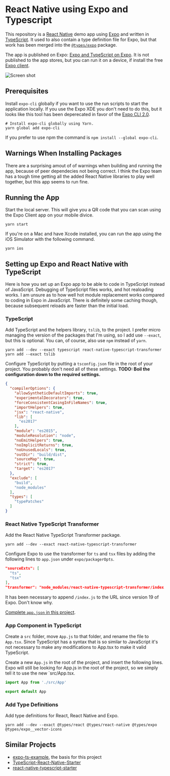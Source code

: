 # React Native using Expo and Typescript

This repository is a [React Native](https://facebook.github.io/react-native/) demo app using [Expo](https://expo.io) and written in [TypeScript](http://www.typescriptlang.org). It used to also contain a type definition file for Expo, but that work has been merged into the [`@types/expo`](https://github.com/DefinitelyTyped/DefinitelyTyped/tree/master/types/expo) package.

The app is published on Expo: [Expo and TypeScript on Expo](https://expo.io/@janaagaard75/expo-and-typescript). It is not published to the app stores, but you can run it on a device, if install the free [Expo client](https://expo.io/tools#client).

![Screen shot](https://github.com/janaagaard75/expo-and-typescript/raw/master/screen-shot.png)

## Prerequisites

Install `expo-cli` globally if you want to use the run scripts to start the application locally. If you use the Expo XDE you don't need to do this, but it looks like this tool has been deperecated in favor of the [Expo CLI 2.0](https://blog.expo.io/expo-cli-2-0-released-a7a9c250e99c).

```shell
# Install expo-cli globally using Yarn.
yarn global add expo-cli
```

If you prefer to use npm the command is `npm install --global expo-cli`.

## Warnings When Installing Packages

There are a surprising amout of of warnings when building and running the app, because of peer dependecies not being correct. I think the Expo team has a tough time getting all the added React Native libraries to play well together, but this app seems to run fine.

## Running the App

Start the local server. This will give you a QR code that you can scan using the Expo Client app on your mobile divice.

```shell
yarn start
```

If you're on a Mac and have Xcode installed, you can run the app using the iOS Simulator with the following command.

```shell
yarn ios
```

## Setting up Expo and React Native with TypeScript

Here is how you set up an Expo app to be able to code in TypeScript instead of JavaScript. Debugging of TypeScript files works, and hot realoading works. I am unsure as to how well hot module replacement works compared to coding in Expo in JavaScript. There is definitely some caching though, because subsequent reloads are faster than the initial load.

### TypeScript

Add TypeScript and the helpers library, `tslib`, to the project. I prefer micro managing the version of the packages that I'm using, so I add use `--exact`, but this is optional. You can, of course, also use `npm` instead of `yarn`.

```shell
yarn add --dev --exact typescript react-native-typescript-transformer
yarn add --exact tslib
```

Configure TypeScript by putting a `tsconfig.json` file in the root of your project. You probably don't need all of these settings. **TODO: Boil the configuration down to the required settings.**

```json
{
  "compilerOptions": {
    "allowSyntheticDefaultImports": true,
    "experimentalDecorators": true,
    "forceConsistentCasingInFileNames": true,
    "importHelpers": true,
    "jsx": "react-native",
    "lib": [
      "es2017"
    ],
    "module": "es2015",
    "moduleResolution": "node",
    "noEmitHelpers": true,
    "noImplicitReturns": true,
    "noUnusedLocals": true,
    "outDir": "build/dist",
    "sourceMap": true,
    "strict": true,
    "target": "es2017"
  },
  "exclude": [
    "build",
    "node_modules"
  ],
  "types": [
    "typePatches"
  ]
}
```

### React Native TypeScript Transformer

Add the React Native TypeScript Transformer package.

```shell
yarn add --dev --exact react-native-typescript-transformer
```

Configure Expo to use the transformer for `ts` and `tsx` files by adding the following lines to `app.json` under `expo/packagerOpts`.

```json
"sourceExts": [
  "ts",
  "tsx"
],
"transformer": "node_modules/react-native-typescript-transformer/index.js"
```

It has been necessary to append `/index.js` to the URL since version 19 of Expo. Don't know why.

[Complete `app.json` in this project](https://github.com/janaagaard75/expo-and-typescript/blob/master/app.json).

### App Component in TypeScript

Create a `src` folder, move `App.js` to that folder, and rename the file to `App.tsx`. Since TypeScript has a syntax that is so similar to JavaScript it's not necessary to make any modifications to App.tsx to make it valid TypeScript.

Create a new `App.js` in the root of the project, and insert the following lines. Expo will still be looking for App.js in the root of the project, so we simply tell it to use the new `src/App.tsx.

```javascript
import App from './src/App'

export default App
```

### Add Type Definitions

Add type definitions for React, React Native and Expo.

```shell
yarn add --dev --exact @types/react @types/react-native @types/expo @types/expo__vector-icons
```

## Similar Projects

* [expo-ts-example](https://github.com/dalcib/expo-ts-example), the basis for this project
* [TypeScript-React-Native-Starter](https://github.com/Microsoft/TypeScript-React-Native-Starter)
* [react-native-typescript-starter](https://github.com/cbrevik/react-native-typescript-starter)
